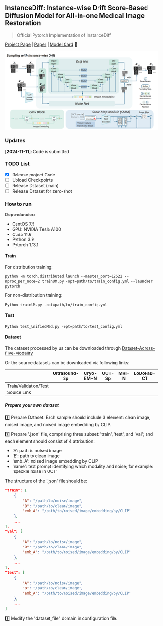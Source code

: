 ## InstanceDiff: Instance-wise Drift Score-Based Diffusion Model for All-in-one Medical Image Restoration

> Official Pytorch Implementation of InstanceDiff

[Project Page](https://github.com/zyc-123/InstanceDiff) | [Paper](https://services.arxiv.org/html/submission/5991491/view) | [Model Card]() 🤗

![Overall Architecture](figures/LDD_Overall2.png)

### Updates

[**2024-11-11**]: Code is submitted

### TODO List

- [X] Release project Code
- [ ] Upload Checkpoints
- [ ] Release Dataset (main)
- [ ] Release Dataset for zero-shot

### How to run

Dependancies:

- CentOS 7.5
- GPU: NVIDIA Tesla A100
- Cuda 11.6
- Python 3.9
- Pytorch 1.13.1

#### Train

For distribution training:

```
python -m torch.distributed.launch --master_port=12622 --nproc_per_node=2 trainUM.py -opt=path/to/train_config.yml --launcher pytorch
```

For non-distribution training:

```
Python trainUM.py -opt=path/to/train_config.yml
```

#### Test

```
Python test_UnifiedMed.py -opt=path/to/test_config.yml
```

#### Dataset

The dataset processed by us can be downloaded through [Dataset-Across-Five-Modality]()

Or the source datasets can be downloaded via following links:

|                       | Ultrasound-Sp | Cryo-EM-N | OCT-Sp | MRI-N | LoDoPaB-CT |
| --------------------- | ------------- | --------- | ------ | ----- | ---------- |
| Train/Validation/Test |               |           |        |       |            |
| Source Link           |               |           |        |       |            |

##### Prepare your own dataset

1️⃣ Prepare Dataset. Each sample should include 3 element: clean image, noised image, and noised image embedding by CLIP.

2️⃣ Prepare '.json' file, comprising three subset: 'train', 'test', and 'val'; and each element should consist of 4 attribution:

- 'A': path to noised image
- 'B': path to clean image
- 'emb_A': noised image embedding by CLIP
- 'name': text prompt identifying which modality and noise; for example: 'speckle noise in OCT'

The structure of the '.json' file should be:

```json
"train": [
	{
		"A": "/path/to/noise/image",
		"B": "/path/to/clean/image",
		"emb_A": "/path/to/noised/image/embedding/by/CLIP"
	},
	...
],
"val": [
	{
		"A": "/path/to/noise/image",
		"B": "/path/to/clean/image",
		"emb_A": "/path/to/noised/image/embedding/by/CLIP"
	},
	...
],
"test": [
	{
		"A": "/path/to/noise/image",
		"B": "/path/to/clean/image",
		"emb_A": "/path/to/noised/image/embedding/by/CLIP"
	},
	...
]
```

3️⃣ Modify the "dataset_file" domain in configuration file.
